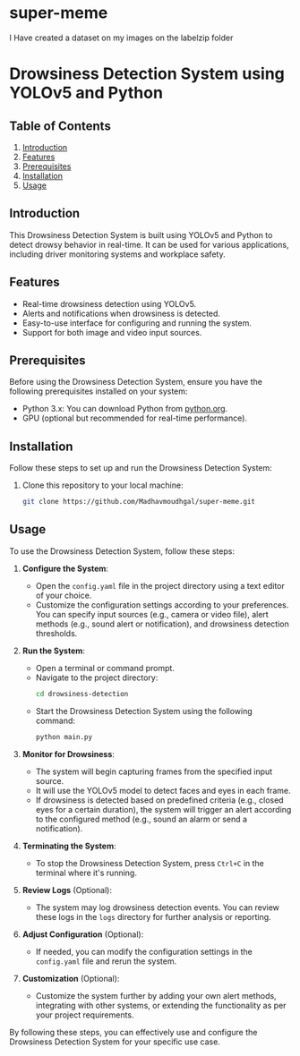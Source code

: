 # super-meme
I Have created a dataset on my images on the labelzip folder
# Drowsiness Detection System using YOLOv5 and Python

## Table of Contents
1. [Introduction](#introduction)
2. [Features](#features)
3. [Prerequisites](#prerequisites)
4. [Installation](#installation)
5. [Usage](#usage)

## Introduction
This Drowsiness Detection System is built using YOLOv5 and Python to detect drowsy behavior in real-time. It can be used for various applications, including driver monitoring systems and workplace safety.

## Features
- Real-time drowsiness detection using YOLOv5.
- Alerts and notifications when drowsiness is detected.
- Easy-to-use interface for configuring and running the system.
- Support for both image and video input sources.

## Prerequisites
Before using the Drowsiness Detection System, ensure you have the following prerequisites installed on your system:

- Python 3.x: You can download Python from [python.org](https://www.python.org/downloads/).
- GPU (optional but recommended for real-time performance).

## Installation
Follow these steps to set up and run the Drowsiness Detection System:

1. Clone this repository to your local machine:
   ```bash
   git clone https://github.com/Madhavmoudhgal/super-meme.git
## Usage
To use the Drowsiness Detection System, follow these steps:

1. **Configure the System**:
   - Open the `config.yaml` file in the project directory using a text editor of your choice.
   - Customize the configuration settings according to your preferences. You can specify input sources (e.g., camera or video file), alert methods (e.g., sound alert or notification), and drowsiness detection thresholds.

2. **Run the System**:
   - Open a terminal or command prompt.
   - Navigate to the project directory:
     ```bash
     cd drowsiness-detection
     ```
   - Start the Drowsiness Detection System using the following command:
     ```bash
     python main.py
     ```

3. **Monitor for Drowsiness**:
   - The system will begin capturing frames from the specified input source.
   - It will use the YOLOv5 model to detect faces and eyes in each frame.
   - If drowsiness is detected based on predefined criteria (e.g., closed eyes for a certain duration), the system will trigger an alert according to the configured method (e.g., sound an alarm or send a notification).

4. **Terminating the System**:
   - To stop the Drowsiness Detection System, press `Ctrl+C` in the terminal where it's running.

5. **Review Logs** (Optional):
   - The system may log drowsiness detection events. You can review these logs in the `logs` directory for further analysis or reporting.

6. **Adjust Configuration** (Optional):
   - If needed, you can modify the configuration settings in the `config.yaml` file and rerun the system.

7. **Customization** (Optional):
   - Customize the system further by adding your own alert methods, integrating with other systems, or extending the functionality as per your project requirements.

By following these steps, you can effectively use and configure the Drowsiness Detection System for your specific use case.

